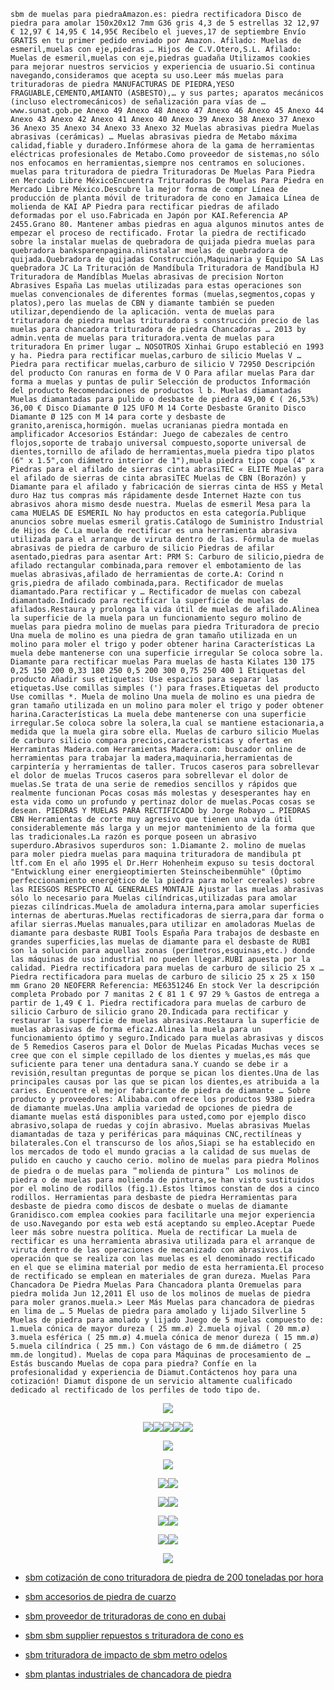 
```
sbm de muelas para piedraAmazon.es: piedra rectificadora Disco de piedra para amolar 150x20x12 7mm G36 gris 4,3 de 5 estrellas 32 12,97 € 12,97 € 14,95 € 14,95€ Recíbelo el jueves,17 de septiembre Envío GRATIS en tu primer pedido enviado por Amazon. Afilado: Muelas de esmeril,muelas con eje,piedras … Hijos de C.V.Otero,S.L. Afilado: Muelas de esmeril,muelas con eje,piedras guadaña Utilizamos cookies para mejorar nuestros servicios y experiencia de usuario.Si continua navegando,consideramos que acepta su uso.Leer más muelas para trituradoras de piedra MANUFACTURAS DE PIEDRA,YESO FRAGUABLE,CEMENTO,AMIANTO (ASBESTO),… y sus partes; aparatos mecánicos (incluso electromecánicos) de señalización para vías de … www.sunat.gob.pe Anexo 49 Anexo 48 Anexo 47 Anexo 46 Anexo 45 Anexo 44 Anexo 43 Anexo 42 Anexo 41 Anexo 40 Anexo 39 Anexo 38 Anexo 37 Anexo 36 Anexo 35 Anexo 34 Anexo 33 Anexo 32 Muelas abrasivas piedra Muelas abrasivas (cerámicas) … Muelas abrasivas piedra de Metabo máxima calidad,fiable y duradero.Infórmese ahora de la gama de herramientas eléctricas profesionales de Metabo.Como proveedor de sistemas,no sólo nos enfocamos en herramientas,siempre nos centramos en soluciones. muelas para trituradora de piedra Trituradoras De Muelas Para Piedra en Mercado Libre MéxicoEncuentra Trituradoras De Muelas Para Piedra en Mercado Libre México.Descubre la mejor forma de compr Línea de producción de planta móvil de trituradora de cono en Jamaica Línea de molienda de KAI AP Piedra para rectificar piedras de afilado deformadas por el uso.Fabricada en Japón por KAI.Referencia AP 2455.Grano 80. Mantener ambas piedras en agua algunos minutos antes de empezar el proceso de rectificado. Frotar la piedra de rectificado sobre la instalar muelas de quebradora de quijada piedra muelas para quebradora banksparenpagina.nlinstalar muelas de quebradora de quijada.Quebradora de quijadas Construcción,Maquinaria y Equipo SA Las quebradora JC La Trituración de Mandíbula Trituradora de Mandíbula HJ Trituradora de Mandíblas Muelas abrasivas de precision Norton Abrasives España Las muelas utilizadas para estas operaciones son muelas convencionales de diferentes formas (muelas,segmentos,copas y platos),pero las muelas de CBN y diamante también se pueden utilizar,dependiendo de la aplicación. venta de muelas para trituradora de piedra muelas trituradora s construcción precio de las muelas para chancadora trituradora de piedra Chancadoras … 2013 by admin.venta de muelas para trituradora.venta de muelas para trituradora En primer lugar … NOSOTROS Xinhai Grupo estableció en 1993 y ha. Piedra para rectificar muelas,carburo de silicio Muelas V … Piedra para rectificar muelas,carburo de silicio V 72950 Descripción del producto Con ranuras en forma de V O Para afilar muelas Para dar forma a muelas y puntas de pulir Selección de productos Información del producto Recomendaciones de productos l b. Muelas diamantadas Muelas diamantadas para pulido o desbaste de piedra 49,00 € ( 26,53%) 36,00 € Disco Diamante Ø 125 UFO M 14 Corte Desbaste Granito Disco Diamante Ø 125 con M 14 para corte y desbaste de granito,arenisca,hormigón. muelas ucranianas piedra montada en amplificador Accesorios Estándar: Juego de cabezales de centro flojos,soporte de trabajo universal compuesto,soporte universal de dientes,tornillo de afilado de herramientas,muela piedra tipo platos (6" x 1.5",con diámetro interior de 1"),muela piedra tipo copa (4" x Piedras para el afilado de sierras cinta abrasiTEC « ELITE Muelas para el afilado de sierras de cinta abrasiTEC Muelas de CBN (Borazón) y Diamante para el afilado y fabricación de sierras cinta de HSS y Metal duro Haz tus compras más rápidamente desde Internet Hazte con tus abrasivos ahora mismo desde nuestra. Muelas de esmeril Mesa para la cama MUELAS DE ESMERIL No hay productos en esta categoría.Publique anuncios sobre muelas esmeril gratis.Catálogo de Suministro Industrial de Hijos de C.La muela de rectificar es una herramienta abrasiva utilizada para el arranque de viruta dentro de las. Fórmula de muelas abrasivas de piedra de carburo de silicio Piedras de afilar asentado,piedras para asentar Art: PRM S: Carburo de silicio,piedra de afilado rectangular combinada,para remover el embotamiento de las muelas abrasivas,afilado de herramientas de corte.A: Corind n gris,piedra de afilado combinada,para. Rectificador de muelas diamantado.Para rectificar y … Rectificador de muelas con cabezal diamantado.Indicado para rectificar la superficie de muelas de afilados.Restaura y prolonga la vida útil de muelas de afilado.Alinea la superficie de la muela para un funcionamiento seguro molino de muelas para piedra molino de muelas para piedra Trituradora de precio Una muela de molino es una piedra de gran tamaño utilizada en un molino para moler el trigo y poder obtener harina Características La muela debe mantenerse con una superficie irregular Se coloca sobre la. Diamante para rectificar muelas Para muelas de hasta Kilates 130 175 0,25 150 200 0,33 180 250 0,5 200 300 0,75 250 400 1 Etiquetas del producto Añadir sus etiquetas: Use espacios para separar las etiquetas.Use comillas simples (') para frases.Etiquetas del producto Use comillas *. Muela de molino Una muela de molino es una piedra de gran tamaño utilizada en un molino para moler el trigo y poder obtener harina.Características La muela debe mantenerse con una superficie irregular.Se coloca sobre la solera,la cual se mantiene estacionaria,a medida que la muela gira sobre ella. Muelas de carburo silicio Muelas de carburo silicio compara precios,caracteristicas y ofertas en Herramintas Madera.com Herramientas Madera.com: buscador online de herramientas para trabajar la madera,maquinaria,herramientas de carpintería y herramientas de taller. Trucos caseros para sobrellevar el dolor de muelas Trucos caseros para sobrellevar el dolor de muelas.Se trata de una serie de remedios sencillos y rápidos que realmente funcionan Pocas cosas más molestas y desesperantes hay en esta vida como un profundo y pertinaz dolor de muelas.Pocas cosas se desean. PIEDRAS Y MUELAS PARA RECTIFICADO by Jorge Robayo … PIEDRAS CBN Herramientas de corte muy agresivo que tienen una vida útil considerablemente más larga y un mejor mantenimiento de la forma que las tradicionales.La razón es porque poseen un abrasivo superduro.Abrasivos superduros son: 1.Diamante 2. molino de muelas para moler piedra muelas para maquina trituradora de mandibula pt ltf.com En el año 1995 el Dr.Herr Hohenheim expuso su tesis doctoral "Entwicklung einer energieoptimierten Steinscheibenmühle" (Óptimo perfeccionamiento energético de la piedra para moler cereales) sobre las RIESGOS RESPECTO AL GENERALES MONTAJE Ajustar las muelas abrasivas sólo lo necesario para Muelas cilíndricas,utilizadas para amolar piezas cilíndricas.Muela de amoladura interna,para amolar superficies internas de aberturas.Muelas rectificadoras de sierra,para dar forma o afilar sierras.Muelas manuales,para utilizar en amoladoras Muelas de diamante para desbaste RUBI Tools España Para trabajos de desbaste en grandes superficies,las muelas de diamante para el desbaste de RUBI son la solución para aquellas zonas (perímetros,esquinas,etc.) donde las máquinas de uso industrial no pueden llegar.RUBI apuesta por la calidad. Piedra rectificadora para muelas de carburo de silicio 25 x … Piedra rectificadora para muelas de carburo de silicio 25 x 25 x 150 mm Grano 20 NEOFERR Referencia: ME6351246 En stock Ver la descripción completa Probado por 7 manitas 2 € 81 1 € 97 29 % Gastos de entrega a partir de 1,49 € 1. Piedra rectificadora para muelas de carburo de silicio Carburo de silicio grano 20.Indicada para rectificar y restaurar la superficie de muelas abrasivas.Restaura la superficie de muelas abrasivas de forma eficaz.Alinea la muela para un funcionamiento óptimo y seguro.Indicado para muelas abrasivas y discos de 5 Remedios Caseros para el Dolor de Muelas Picadas Muchas veces se cree que con el simple cepillado de los dientes y muelas,es más que suficiente para tener una dentadura sana.Y cuando se debe ir a revisión,resultan preguntas de porque se pican los dientes.Una de las principales causas por las que se pican los dientes,es atribuida a la caries. Encuentre el mejor fabricante de piedra de diamante … Sobre producto y proveedores: Alibaba.com ofrece los productos 9380 piedra de diamante muelas.Una amplia variedad de opciones de piedra de diamante muelas está disponibles para usted,como por ejemplo disco abrasivo,solapa de ruedas y cojín abrasivo. Muelas abrasivas Muelas diamantadas de taza y periféricas para máquinas CNC,rectilíneas y bilaterales.Con el transcurso de los años,Siapi se ha establecido en los mercados de todo el mundo gracias a la calidad de sus muelas de pulido en caucho y caucho cerio. molino de muelas para piedra Molinos de piedra o de muelas para ＂molienda de pintura＂ Los molinos de piedra o de muelas para molienda de pintura,se han visto sustituidos por el molino de rodillos (fig.1).Estos ltimos constan de dos a cinco rodillos. Herramientas para desbaste de piedra Herramientas para desbaste de piedra como discos de desbate o muelas de diamante Granidisco.com emplea cookies para facilitarle una mejor experiencia de uso.Navegando por esta web está aceptando su empleo.Aceptar Puede leer más sobre nuestra política. Muela de rectificar La muela de rectificar es una herramienta abrasiva utilizada para el arranque de viruta dentro de las operaciones de mecanizado con abrasivos.La operación que se realiza con las muelas es el denominado rectificado en el que se elimina material por medio de esta herramienta.El proceso de rectificado se emplean en materiales de gran dureza. Muelas Para Chancadora De Piedra Muelas Para Chancadora planta Oremuelas para piedra molida Jun 12,2011 El uso de los molinos de muelas de piedra para moler granos.muela.> Leer Más Muelas para chancadora de piedras en lima de … 5 Muelas de piedra para amolado y lijado Silverline 5 Muelas de piedra para amolado y lijado Juego de 5 muelas compuesto de: 1.muela cónica de mayor dureza ( 25 mm.ø) 2.muela ojival ( 20 mm.ø) 3.muela esférica ( 25 mm.ø) 4.muela cónica de menor dureza ( 15 mm.ø) 5.muela cilíndrica ( 25 mm.) Con vástago de 6 mm.de diámetro ( 25 mm.de longitud). Muelas de copa para Máquinas de procesamiento de … Estás buscando Muelas de copa para piedra? Confíe en la profesionalidad y experiencia de Diamut.Contáctenos hoy para una cotización! Diamut dispone de un servicio altamente cualificado dedicado al rectificado de los perfiles de todo tipo de. 
```

<div align="center">

<a href="https://es-crusher.shibang-china.com/github&k=sbm+de+muelas+para+piedra"><img src="https://static.shibang-china.com/es/crusher/logo.jpg"></a>

<a href="https://es-crusher.shibang-china.com/github&k=sbm+de+muelas+para+piedra"><img src="https://static.shibang-china.com/es/crusher/index.jpg"></a><a href="https://es-crusher.shibang-china.com/material.htmlgithub&k=sbm+de+muelas+para+piedra"><img src="https://static.shibang-china.com/es/crusher/material.jpg"></a><a href="https://es-crusher.shibang-china.com/application.htmlgithub&k=sbm+de+muelas+para+piedra"><img src="https://static.shibang-china.com/es/crusher/application.jpg"></a><a href="https://es-crusher.shibang-china.com/aboutus.htmlgithub&k=sbm+de+muelas+para+piedra"><img src="https://static.shibang-china.com/es/crusher/aboutus.jpg"></a><a href="https://es-crusher.shibang-china.com/contact.htmlgithub&k=sbm+de+muelas+para+piedra"><img src="https://static.shibang-china.com/es/crusher/contact.jpg"></a>

<a href="https://es-crusher.shibang-china.com/github&k=sbm+de+muelas+para+piedra"><img src="https://static.shibang-china.com/es/crusher/banner.jpg"></a>

<a href="https://swt.shibang-china.com/github&k=sbm+de+muelas+para+piedra"><img src="https://static.shibang-china.com/es/crusher/text.jpg"></a>

<a href="https://swt.shibang-china.com/github&k=sbm+de+muelas+para+piedra"><img src="https://static.shibang-china.com/es/crusher/chat.jpg"></a><a href="https://es-crusher.shibang-china.com/contact.htmlgithub&k=sbm+de+muelas+para+piedra"><img src="https://static.shibang-china.com/es/crusher/message.jpg"></a>

<a href="https://es-crusher.shibang-china.com/products/pe.htmlgithub&k=sbm+de+muelas+para+piedra"><img src="https://static.shibang-china.com/es/crusher/pe.jpg"></a><a href="https://es-crusher.shibang-china.com/products/pf.htmlgithub&k=sbm+de+muelas+para+piedra"><img src="https://static.shibang-china.com/es/crusher/pf.jpg"></a>

<a href="https://es-crusher.shibang-china.com/products/hpt.htmlgithub&k=sbm+de+muelas+para+piedra"><img src="https://static.shibang-china.com/es/crusher/hpt.jpg"></a><a href="https://es-crusher.shibang-china.com/products/vsi.htmlgithub&k=sbm+de+muelas+para+piedra"><img src="https://static.shibang-china.com/es/crusher/vsi.jpg"></a>

<a href="https://es-crusher.shibang-china.com/products/klv.htmlgithub&k=sbm+de+muelas+para+piedra"><img src="https://static.shibang-china.com/es/crusher/klv.jpg"></a><a href="https://es-crusher.shibang-china.com/products/portable.htmlgithub&k=sbm+de+muelas+para+piedra"><img src="https://static.shibang-china.com/es/crusher/portable.jpg"></a>

<a href="https://swt.shibang-china.com/github&k=sbm+de+muelas+para+piedra"><img src="https://static.shibang-china.com/es/crusher/case.jpg"></a>

</div>


* [sbm cotización de cono trituradora de piedra de 200 toneladas por hora](sbm%20cotizaci%C3%B3n%20de%20cono%20trituradora%20de%20piedra%20de%20200%20toneladas%20por%20hora.md)

* [sbm accesorios de piedra de cuarzo](sbm%20accesorios%20de%20piedra%20de%20cuarzo.md)

* [sbm proveedor de trituradoras de cono en dubai](sbm%20proveedor%20de%20trituradoras%20de%20cono%20en%20dubai.md)

* [sbm sbm supplier repuestos s trituradora de cono es](sbm%20sbm%20supplier%20repuestos%20s%20trituradora%20de%20cono%20es.md)

* [sbm trituradora de impacto de sbm metro odelos](sbm%20trituradora%20de%20impacto%20de%20sbm%20metro%20odelos.md)

* [sbm plantas industriales de chancadora de piedra](sbm%20plantas%20industriales%20de%20chancadora%20de%20piedra.md)